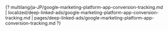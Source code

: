 {? multilang/ja-JP/google-marketing-platform-app-conversion-tracking.md | localized/deep-linked-ads/google-marketing-platform-app-conversion-tracking.md | pages/deep-linked-ads/google-marketing-platform-app-conversion-tracking.md ?}
